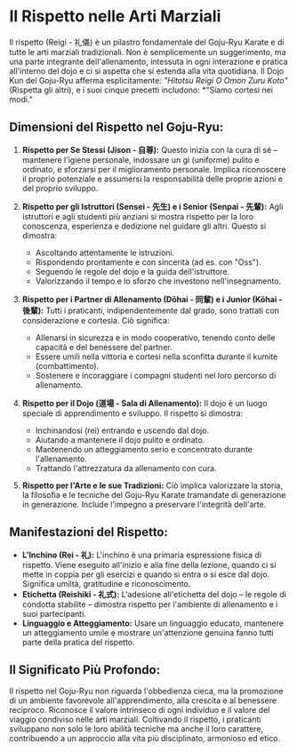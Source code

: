 # Il Rispetto nelle Arti Marziali

Il rispetto (Reigi - 礼儀) è un pilastro fondamentale del Goju-Ryu Karate e di tutte le arti marziali tradizionali. Non è semplicemente un suggerimento, ma una parte integrante dell'allenamento, intessuta in ogni interazione e pratica all'interno del dojo e ci si aspetta che si estenda alla vita quotidiana. Il Dojo Kun del Goju-Ryu afferma esplicitamente: *"Hitotsu Reigi O Omon Zuru Koto"* (Rispetta gli altri), e i suoi cinque precetti includono: *"Siamo cortesi nei modi."

## Dimensioni del Rispetto nel Goju-Ryu:

1.  **Rispetto per Se Stessi (Jison - 自尊):**
    Questo inizia con la cura di sé – mantenere l'igiene personale, indossare un gi (uniforme) pulito e ordinato, e sforzarsi per il miglioramento personale. Implica riconoscere il proprio potenziale e assumersi la responsabilità delle proprie azioni e del proprio sviluppo.

2.  **Rispetto per gli Istruttori (Sensei - 先生) e i Senior (Senpai - 先輩):**
    Agli istruttori e agli studenti più anziani si mostra rispetto per la loro conoscenza, esperienza e dedizione nel guidare gli altri. Questo si dimostra:
    *   Ascoltando attentamente le istruzioni.
    *   Rispondendo prontamente e con sincerità (ad es. con "Oss").
    *   Seguendo le regole del dojo e la guida dell'istruttore.
    *   Valorizzando il tempo e lo sforzo che investono nell'insegnamento.

3.  **Rispetto per i Partner di Allenamento (Dōhai - 同輩) e i Junior (Kōhai - 後輩):**
    Tutti i praticanti, indipendentemente dal grado, sono trattati con considerazione e cortesia. Ciò significa:
    *   Allenarsi in sicurezza e in modo cooperativo, tenendo conto delle capacità e del benessere del partner.
    *   Essere umili nella vittoria e cortesi nella sconfitta durante il kumite (combattimento).
    *   Sostenere e incoraggiare i compagni studenti nel loro percorso di allenamento.

4.  **Rispetto per il Dojo (道場 - Sala di Allenamento):**
    Il dojo è un luogo speciale di apprendimento e sviluppo. Il rispetto si dimostra:
    *   Inchinandosi (rei) entrando e uscendo dal dojo.
    *   Aiutando a mantenere il dojo pulito e ordinato.
    *   Mantenendo un atteggiamento serio e concentrato durante l'allenamento.
    *   Trattando l'attrezzatura da allenamento con cura.

5.  **Rispetto per l'Arte e le sue Tradizioni:**
    Ciò implica valorizzare la storia, la filosofia e le tecniche del Goju-Ryu Karate tramandate di generazione in generazione. Include l'impegno a preservare l'integrità dell'arte.

## Manifestazioni del Rispetto:

*   **L'Inchino (Rei - 礼):** L'inchino è una primaria espressione fisica di rispetto. Viene eseguito all'inizio e alla fine della lezione, quando ci si mette in coppia per gli esercizi e quando si entra o si esce dal dojo. Significa umiltà, gratitudine e riconoscimento.
*   **Etichetta (Reishiki - 礼式):** L'adesione all'etichetta del dojo – le regole di condotta stabilite – dimostra rispetto per l'ambiente di allenamento e i suoi partecipanti.
*   **Linguaggio e Atteggiamento:** Usare un linguaggio educato, mantenere un atteggiamento umile e mostrare un'attenzione genuina fanno tutti parte della pratica del rispetto.

## Il Significato Più Profondo:

Il rispetto nel Goju-Ryu non riguarda l'obbedienza cieca, ma la promozione di un ambiente favorevole all'apprendimento, alla crescita e al benessere reciproco. Riconosce il valore intrinseco di ogni individuo e il valore del viaggio condiviso nelle arti marziali. Coltivando il rispetto, i praticanti sviluppano non solo le loro abilità tecniche ma anche il loro carattere, contribuendo a un approccio alla vita più disciplinato, armonioso ed etico. 